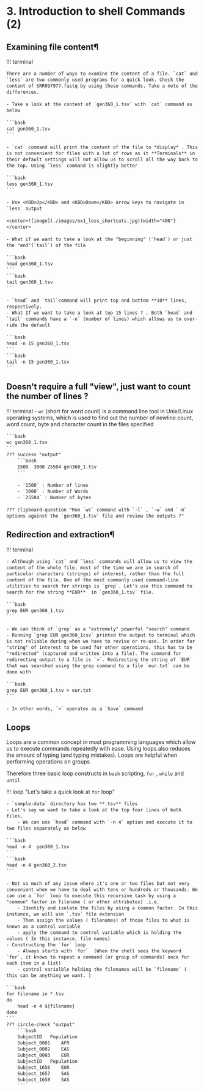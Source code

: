 # 3. Introduction to shell Commands (2)

## Examining file content¶


!!! terminal 

    There are a number of ways to examine the content of a file. `cat` and `less` are two commonly used programs for a quick look. Check the content of SRR097977.fastq by using these commands. Take a note of the differences.

    - Take a look at the content of `gen360_1.tsv` with `cat` command as below
    
    ```bash
    cat gen360_1.tsv
    ```

    - `cat` command will print the content of the file to *display* . This is not convenient for files with a lot of rows as it **Terminals** in their default settings will not allow us to scroll all the way back to the top. Using `less` command is slightly better

    ```bash
    less gen360_1.tsv
    ```

    - Use <KBD>Up</KBD> and <KBD>Down</KBD> arrow keys to navigate in `less` output

    <center>![image](./images/ex1_less_shortcuts.jpg){width="400"}</center>

    - What if we want to take a look at the "beginning" (`head`) or just the "end"(`tail`) of the file

    ```bash
    head gen360_1.tsv
    ```
    ```bash
    tail gen360_1.tsv
    ```
    
    - `head` and `tail`command will print top and bottom **10** lines, respectively. 
    - What If we want to take a look at top 15 lines ? . Both `head` and `tail` commands have a `-n` (number of lines) which allows us to over-ride the default

    ```bash
    head -n 15 gen360_1.tsv
    ```
    ```bash
    tail -n 15 gen360_1.tsv
    ```
## Doesn't require a full "view", just want to count the number of lines ?

!!! terminal 
    - `wc` (short for word count) is a command line tool in Unix/Linux operating systems, which is used to find out the number of newline count, word count, byte and character count in the files specified

    ```bash
    wc gen360_1.tsv
    ```
    ??? success "output"
        ```bash
        1500  3000 25504 gen360_1.tsv
        ```

        - `1500` : Number of lines 
        - `3000` : Number of Words
        - `25504` : Number of bytes

    ??? clipboard-question "Run `wc` command with `-l` , `-w` and `-m`  options against the `gen360_1.tsv` file and review the outputs ?"

## Redirection and extraction¶

!!! terminal 

    - Although using `cat` and `less` commands will allow us to view the content of the whole file, most of the time we are in search of particular characters (strings) of interest, rather than the full content of the file. One of the most commonly used command-line utilities to search for strings is `grep`. Let's use this command to search for the string **EUR**  in `gen360_1.tsv` file.
    
    ```bash
    grep EUR gen360_1.tsv
    ```
    
    - We can think of `grep` as a "extremely" powerful "search" command
    - Running `grep EUR gen360_1csv` printed the output to terminal which is not reliable during when we have to revise or re-use. In order for "string" of interest to be used for other operations, this has to be "redirected" (captured and written into a file). The command for redirecting output to a file is `>`. Redirecting the string of `EUR` that was searched using the grep command to a file `eur.txt` can be done with

    ```bash
    grep EUR gen360_1.tsv > eur.txt
    ```

    - In other words, `>` operates as a `Save` command

## Loops

Loops are a common concept in most programming languages which allow us to execute commands repeatedly with ease. Using loops also reduces the amount of typing (and typing mistakes). Loops are helpful when performing operations on groups 

Therefore three basic loop constructs in `bash` scripting, `for` , `while` and `until`


!!! loop "Let's take a quick look at `for` loop"

    - `sample-data` directory has two **.tsv** files
    - Let's say we want to take a look at the top four lines of both files, 
        - We can use `head` command with `-n 4` option and execute it to two files separately as below

    ```bash
    head -n 4  gen360_1.tsv
    ```
    ```bash
    head -n 4 gen360_2.tsv
    ```

    - Not so much of any issue where it's one or two files but not very convenient when we have to deal with tens or hundreds or thousands. We can use a `for` loop to execute this recursive task by using a "common" factor in filename ( or other attributes) .i.e. 
        - Identify and isolate the files by using a common factor. In this instance, we will use `.tsv` file extension
        - Then assign the values ( filenames) of those files to what is known as a control variable 
        - apply the command to control variable which is holding the values ( In this instance, file names)
    - Constructing the `for` loop
        - Always starts with `for`  (When the shell sees the keyword `for`, it knows to repeat a command (or group of commands) once for each item in a list)
        - control varialble holding the filenames will be `filename` ( this can be anything we want. )

    ```bash
    for filename in *.tsv
    do
        head -n 4 ${filename}
    done
    ```
    ??? circle-check "output"
        ```bash
        SubjectID	Population
        Subject_0001	AFR
        Subject_0002	EAS
        Subject_0003	EUR
        SubjectID	Population
        Subject_1656	EUR
        Subject_1657	SAS
        Subject_1658	SAS
        ```

